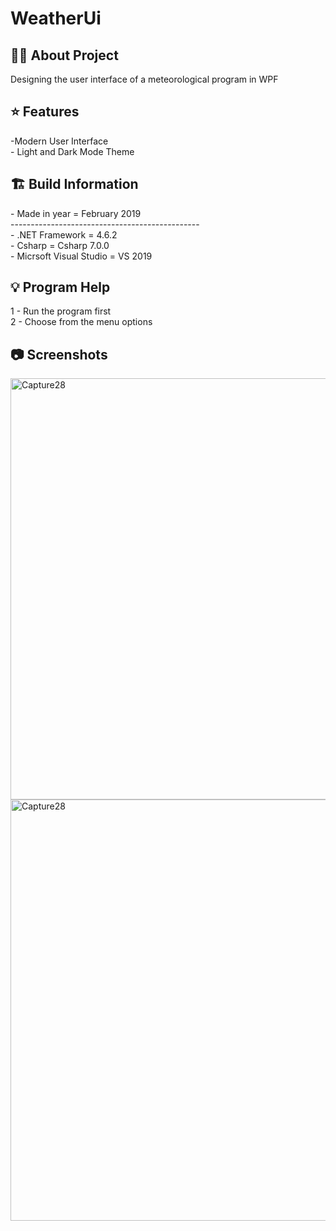 # WeatherUi

<h2> 👨‍💻 About Project</h2>
Designing the user interface of a meteorological program in WPF<br />

<h2> ⭐ Features</h2>
-Modern User Interface<br />
- Light and Dark Mode Theme <br />

<h2> 🏗 Build Information</h2>
- Made in year = February 2019 <br />
----------------------------------------------- <br />
- .NET Framework =  4.6.2 <br />
- Csharp = Csharp 7.0.0 <br />
- Micrsoft Visual Studio = VS 2019 <br />

<h2> 💡 Program Help</h2>
1 - Run the program first<br />
2 - Choose from the menu options<br />

<h2>📷 Screenshots</h2>
<img width="674" alt="Capture28" src="https://github.com/user-attachments/assets/7c9a1f80-777d-418d-9934-bdedcfa472a5">
<img width="674" alt="Capture28" src="https://github.com/user-attachments/assets/e05197fd-4d67-4658-8d9b-14eb29224890">
